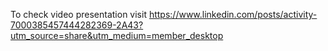 To check video presentation visit https://www.linkedin.com/posts/activity-7000385457444282369-2A43?utm_source=share&utm_medium=member_desktop

